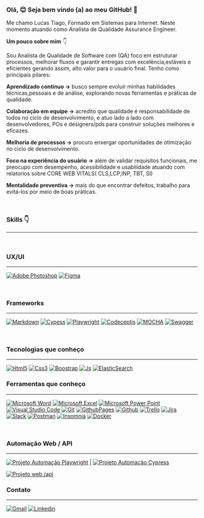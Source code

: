 ### Olá, 😊 Seja bem vindo (a) ao meu GitHub! 👋



Me chamo Lucas Tiago, Formado em Sistemas para Internet. Neste momento atuando como Analista de Qualidade Assurance Engineer.

**Um pouco sobre mim** :point_down:

 Sou Analista de Qualidade de Software com (QA) foco em estruturar processos, melhorar fluxos e garantir entregas com excelência,estáveis e eficientes gerando assim, alto valor para o usuário final. Tenho como principais pilares:

**Aprendizado contínuo →** busco sempre evoluir minhas habilidades técnicas,pessoais e de análise, explorando novas ferramentas e práticas de qualidade.

**Colaboração em equipe →** acredito que qualidade é responsabilidade de todos no ciclo de desenvolvimento, e atuo lado a lado com desenvolvedores, POs e designers/pds para construir soluções melhores e eficazes.

**Melhoria de processos →** procuro enxergar oportunidades de otimização no ciclo de desenvolvimento.

**Foco na experiência do usuário →** além de validar requisitos funcionais, me preocupo com desempenho, acessibilidade e usabilidade atuando com relatorios sobre CORE WEB VITALS( CLS,LCP,INP, TBT, SI) 

**Mentalidade preventiva →** mais do que encontrar defeitos, trabalho para evitá-los por meio de boas práticas.

<br>

### Skills :point_down:
---
<br>



### UX/UI
---
[![Adobe Photoshop](https://img.shields.io/badge/Adobe%20Photoshop-31A8FF?style=for-the-badge&logo=Adobe%20Photoshop&logoColor=black)]() [![Figma](https://img.shields.io/badge/Figma-F24E1E?style=for-the-badge&logo=figma&logoColor=white)]()

<br>

### Frameworks
---
[![Markdown](https://img.shields.io/badge/Markdown-000000?style=for-the-badge&logo=markdown&logoColor=white)]() [![Cypess](https://img.shields.io/badge/Cypress-17202C?style=for-the-badge&logo=cypress&logoColor=white
)]() [![Playwright](https://img.shields.io/badge/Playwright-45ba4b?style=for-the-badge&logo=Playwright&logoColor=white)]() [![Codeceptjs](https://img.shields.io/badge/codecept%20js-F6E05E?style=for-the-badge&logo=codeceptjs&logoColor=000)]() [![MOCHA](https://img.shields.io/badge/Mocha-8D6748?style=for-the-badge&logo=Mocha&logoColor=white)]() [![Swagger](https://img.shields.io/badge/Swagger-85EA2D?style=for-the-badge&logo=Swagger&logoColor=white)]()


<br>

### Tecnologias que conheço 
---
[![Html5](https://img.shields.io/badge/HTML5-E34F26?style=for-the-badge&logo=html5&logoColor=white)]() [![Css3](https://img.shields.io/badge/CSS3-1572B6?style=for-the-badge&logo=css3&logoColor=white)]() [![Boostrap](https://img.shields.io/badge/Bootstrap-563D7C?style=for-the-badge&logo=bootstrap&logoColor=white)]() [![Js](https://img.shields.io/badge/JavaScript-323330?style=for-the-badge&logo=javascript&logoColor=F7DF1E)]() [![ElasticSearch](https://img.shields.io/badge/Elastic_Search-005571?style=for-the-badge&logo=elasticsearch&logoColor=white)]() 



### Ferramentas que conheço
---
[![Microsoft Word](https://img.shields.io/badge/Microsoft_Word-2B579A?style=for-the-badge&logo=microsoft-word&logoColor=white)]() [![Microsoft Excel](https://img.shields.io/badge/Microsoft_Excel-217346?style=for-the-badge&logo=microsoft-excel&logoColor=white)]() [![Microsoft Power Point](https://img.shields.io/badge/Microsoft_Office-D83B01?style=for-the-badge&logo=microsoft-office&logoColor=white)]() [![Visual Studio Code](https://img.shields.io/badge/Visual_Studio_Code-0078D4?style=for-the-badge&logo=visual%20studio%20code&logoColor=white)]() [![Git](https://img.shields.io/badge/GIT-E44C30?style=for-the-badge&logo=git&logoColor=white)]() [![GithubPages](https://img.shields.io/badge/GitHub%20Pages-222222?style=for-the-badge&logo=GitHub%20Pages&logoColor=white)]() [![Github](https://img.shields.io/badge/GitHub-100000?style=for-the-badge&logo=github&logoColor=white)]() [![Trello](https://img.shields.io/badge/Trello-0052CC?style=for-the-badge&logo=trello&logoColor=white)]() [![Jira](https://img.shields.io/badge/Jira-0052CC?style=for-the-badge&logo=Jira&logoColor=white)]() [![Slack](https://img.shields.io/badge/Slack-4A154B?style=for-the-badge&logo=slack&logoColor=white)]() 
[![Postman](https://img.shields.io/badge/Postman-FF6C37?style=for-the-badge&logo=Postman&logoColor=white)]() [![Insomnia](https://img.shields.io/badge/Insomnia-5849be?style=for-the-badge&logo=Insomnia&logoColor=white)]()  [![Docker](https://img.shields.io/badge/Docker-2CA5E0?style=for-the-badge&logo=docker&logoColor=white)]() 


<br>


### Automação Web / API
---
[![Projeto Automação Playwright](https://github.com/user-attachments/assets/82556174-6477-4115-88c7-96fa6f6793db)](https://github.com/ltsantiago/automacao-playwright) |  [![Projeto Automação Cypress](https://github.com/user-attachments/assets/4975982c-9a73-4fe6-8f34-6201cac186a9)](https://github.com/ltsantiago/automation-pdi-cypress)

[![Projeto web /api ](https://github.com/user-attachments/assets/8863f225-83f6-44ee-a062-d93d3df83ab1)](https://github.com/ltsantiago/automacao-playwright)
<br>

### Contato
---
[![Gmail](https://img.shields.io/badge/Gmail-D14836?style=for-the-badge&logo=gmail&logoColor=white)](mailto:ltsantiago88@gmail.com) [![Linkedin](https://img.shields.io/badge/LinkedIn-0077B5?style=for-the-badge&logo=linkedin&logoColor=white)](https://www.linkedin.com/in/lucas-tiago/) 



